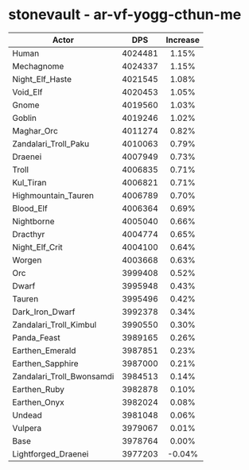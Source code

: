 # stonevault - ar-vf-yogg-cthun-me
| Actor | DPS | Increase |
|---|:---:|:---:|
|Human|4024481|1.15%|
|Mechagnome|4024337|1.15%|
|Night_Elf_Haste|4021545|1.08%|
|Void_Elf|4020453|1.05%|
|Gnome|4019560|1.03%|
|Goblin|4019246|1.02%|
|Maghar_Orc|4011274|0.82%|
|Zandalari_Troll_Paku|4010063|0.79%|
|Draenei|4007949|0.73%|
|Troll|4006835|0.71%|
|Kul_Tiran|4006821|0.71%|
|Highmountain_Tauren|4006789|0.70%|
|Blood_Elf|4006364|0.69%|
|Nightborne|4005040|0.66%|
|Dracthyr|4004774|0.65%|
|Night_Elf_Crit|4004100|0.64%|
|Worgen|4003668|0.63%|
|Orc|3999408|0.52%|
|Dwarf|3995948|0.43%|
|Tauren|3995496|0.42%|
|Dark_Iron_Dwarf|3992378|0.34%|
|Zandalari_Troll_Kimbul|3990550|0.30%|
|Panda_Feast|3989165|0.26%|
|Earthen_Emerald|3987851|0.23%|
|Earthen_Sapphire|3987000|0.21%|
|Zandalari_Troll_Bwonsamdi|3984513|0.14%|
|Earthen_Ruby|3982878|0.10%|
|Earthen_Onyx|3982024|0.08%|
|Undead|3981048|0.06%|
|Vulpera|3979067|0.01%|
|Base|3978764|0.00%|
|Lightforged_Draenei|3977203|-0.04%|
